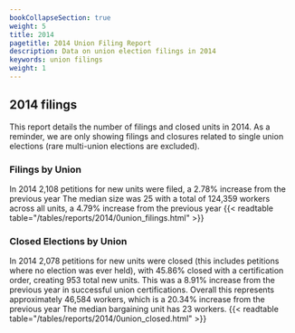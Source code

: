 ```yaml
---
bookCollapseSection: true
weight: 5
title: 2014
pagetitle: 2014 Union Filing Report
description: Data on union election filings in 2014
keywords: union filings
weight: 1
---
```


## 2014 filings

This report details the number of filings and closed units in 2014. As a reminder, we are only showing filings and closures related to single union elections (rare multi-union elections are excluded).

### Filings by Union
In 2014 2,108 petitions for new units were filed, a 2.78% increase from the previous year The median size was 25 with a total of 124,359 workers across all units, a 4.79% increase from the previous year
{{< readtable table="/tables/reports/2014/0union_filings.html" >}}

### Closed Elections by Union
In 2014 2,078 petitions for new units were closed (this includes petitions where no election was ever held), with 45.86% closed with a certification order, creating 953 total new units. This was a 8.91% increase from the previous year in successful union certifications. Overall this represents approximately 46,584 workers, which is a 20.34% increase from the previous year The median bargaining unit has 23 workers.
{{< readtable table="/tables/reports/2014/0union_closed.html" >}}
